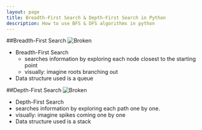 ```yaml
---
layout: page
title: Breadth-First Search & Depth-First Search in Python
description: How to use BFS & DFS algorithms in python
---
```


##Breadth-First Search
<img src="https://kylemcclay.github.io/python_dsa/images/BFS.jpg" alt="Broken" class="inline"/>

- Breadth-First Search
  - searches information by exploring each node closest to the starting point
  - visually: imagine roots branching out
 - Data structure used is a queue

##Depth-First Search
<img src="https://kylemcclay.github.io/python_dsa/images/DFS.jpg" alt="Broken" class="inline"/>

- Depth-First Search
 - searches information by exploring each path one by one.
 - visually: imagine spikes coming one by one
 - Data structure used is a stack

```python

```
